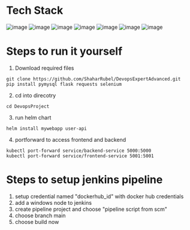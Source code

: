 # Tech Stack
![image](https://img.shields.io/badge/Python-FFD43B?style=for-the-badge&logo=python&logoColor=blue) ![image](https://img.shields.io/badge/MySQL-005C84?style=for-the-badge&logo=mysql&logoColor=white) ![image](https://img.shields.io/badge/Flask-000000?style=for-the-badge&logo=flask&logoColor=white) ![image](https://img.shields.io/badge/Selenium-43B02A?style=for-the-badge&logo=Selenium&logoColor=white) ![image](https://img.shields.io/badge/Jenkins-D24939?style=for-the-badge&logo=Jenkins&logoColor=white)
![image](https://img.shields.io/badge/Helm-0F1689?style=for-the-badge&logo=Helm&labelColor=0F1689) ![image](https://img.shields.io/badge/Docker%20Compose-2496ED?style=for-the-badge&logo=docker&logoColor=white)

# Steps to run it yourself
1. Download required files
```
git clone https://github.com/ShaharRubel/DevopsExpertAdvanced.git
pip install pymysql flask requests selenium
```
2. cd into direcotry
```commandline
cd DevopsProject
```
3. run helm chart
```commandline
helm install mywebapp user-api
```
4. portforward to access frontend and backend
```commandline
kubectl port-forward service/backend-service 5000:5000
kubectl port-forward service/frontend-service 5001:5001
```

# Steps to setup jenkins pipeline
1. setup credential named "dockerhub_id" with docker hub credentials
2. add a windows node to jenkins
3. create pipeline project and choose "pipeline script from scm"
4. choose branch main
5. choose build now

